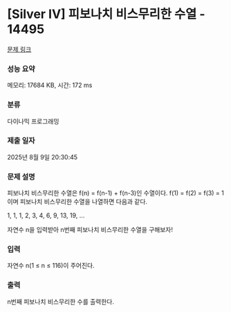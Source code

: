 # [Silver IV] 피보나치 비스무리한 수열 - 14495 

[문제 링크](https://www.acmicpc.net/problem/14495) 

### 성능 요약

메모리: 17684 KB, 시간: 172 ms

### 분류

다이나믹 프로그래밍

### 제출 일자

2025년 8월 9일 20:30:45

### 문제 설명

<p>피보나치 비스무리한 수열은 f(n) = f(n-1) + f(n-3)인 수열이다. f(1) = f(2) = f(3) = 1이며 피보나치 비스무리한 수열을 나열하면 다음과 같다.</p>

<p>1, 1, 1, 2, 3, 4, 6, 9, 13, 19, ...</p>

<p>자연수 n을 입력받아 n번째 피보나치 비스무리한 수열을 구해보자!</p>

### 입력 

 <p>자연수 n(1 ≤ n ≤ 116)이 주어진다.</p>

### 출력 

 <p>n번째 피보나치 비스무리한 수를 출력한다.</p>

